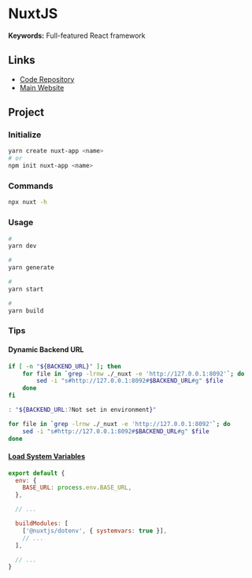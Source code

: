 # NuxtJS

<!--
https://github.com/Baroshem/nuxt-security

https://oku-ui.com/pergel
-->

**Keywords:** Full-featured React framework

## Links

- [Code Repository](https://github.com/nuxt/nuxt.js)
- [Main Website](https://nuxtjs.org/)

## Project

### Initialize

```sh
yarn create nuxt-app <name>
# or
npm init nuxt-app <name>
```

### Commands

```sh
npx nuxt -h
```

### Usage

```sh
#
yarn dev

#
yarn generate

#
yarn start

#
yarn build
```

### Tips

#### Dynamic Backend URL

```sh
if [ -n "${BACKEND_URL}" ]; then
    for file in `grep -lrnw ./_nuxt -e 'http://127.0.0.1:8092'`; do
        sed -i "s#http://127.0.0.1:8092#$BACKEND_URL#g" $file
    done
fi
```

```sh
: "${BACKEND_URL:?Not set in environment}"

for file in `grep -lrnw ./_nuxt -e 'http://127.0.0.1:8092'`; do
    sed -i "s#http://127.0.0.1:8092#$BACKEND_URL#g" $file
done
```

#### [Load System Variables](https://github.com/nuxt-community/dotenv-module#systemvars)

```js
export default {
  env: {
    BASE_URL: process.env.BASE_URL,
  },

  // ...

  buildModules: [
    ['@nuxtjs/dotenv', { systemvars: true }],
    // ...
  ],

  // ...
}
```
